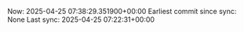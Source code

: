 Now: 2025-04-25 07:38:29.351900+00:00 Earliest commit since sync: None Last sync: 2025-04-25 07:22:31+00:00
